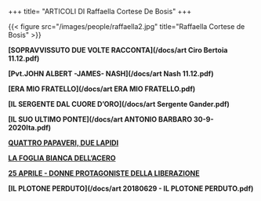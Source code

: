 +++
title= "ARTICOLI DI Raffaella Cortese De Bosis"
+++


{{< figure src="/images/people/raffaella2.jpg" title="Raffaella Cortese de Bosis" >}}




**[SOPRAVVISSUTO DUE VOLTE RACCONTA](/docs/art Ciro Bertoia 11.12.pdf)**


**[Pvt.JOHN ALBERT -JAMES- NASH](/docs/art Nash 11.12.pdf)**


**[ERA MIO FRATELLO](/docs/art ERA MIO FRATELLO.pdf)**


**[IL SERGENTE DAL CUORE D’ORO](/docs/art Sergente Gander.pdf)**


**[IL SUO ULTIMO PONTE](/docs/art ANTONIO BARBARO 30-9-2020Ita.pdf)**


**[QUATTRO PAPAVERI, DUE LAPIDI](/research/ingram_mclean/)**


**[LA FOGLIA BIANCA DELL’ACERO](/research/brade_hope/)**


**[25 APRILE - DONNE PROTAGONISTE DELLA LIBERAZIONE](/history/donne25apr/)**


**[IL PLOTONE PERDUTO](/docs/art 20180629 - IL PLOTONE PERDUTO.pdf)**







